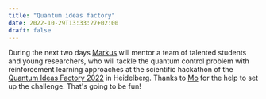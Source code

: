 ```yaml
---
title: "Quantum ideas factory"
date: 2022-10-29T13:33:27+02:00
draft: false
---
```

During the next two days [Markus](/people/markus/) will mentor a team of talented students and young researchers, who will tackle the quantum control problem with reinforcement learning approaches at the scientific hackathon of the [Quantum Ideas Factory 2022](http://www.efeqt.eu/index.php/quantum-ideas-factory/) in Heidelberg. Thanks to [Mo](/people/mo/) for the help to set up the challenge. That's going to be fun!